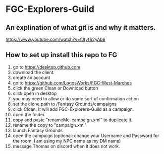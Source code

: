 # FGC-Explorers-Guild
## An explination of what git is and why it matters.
https://www.youtube.com/watch?v=fJtyf62yAb8
## How to set up install this repo to FG
1. go to https://desktop.github.com
2. download the client.
3. create an account
4. go to https://github.com/LogosWorks/FGC-West-Marches
5. click the green Cloan or Download button
6. click open in desktop
7. you may need to allow or do some sort of confirmation action
8. set the clone path to /Fantasy Grounds/campaigns
9. click Cloan. It will add FGC-Explorers-Guild as a campaign.
10. open the folder.
11. copy and paste "renameMe-campaign.xml" to duplicate it.
12. rename the copy to "campaign.xml"
13. launch Fantasy Grounds
14. open the campaign (optional: change your Username and Password for the room. I am using my NPC name as my DM name)
15. message Thomas on discord when it does not work.
